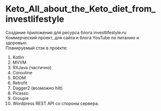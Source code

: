 # Keto_All_about_the_Keto_diet_from_investlifestyle<br>
Создание приложения для ресурса блога investlifestyle.ru
<br>Коммерческий проект, для сайта и блога YouTube по питанию и здоровью.
<br>
Планируемый стэк в проекте:<br>
1. Kotlin<br>
2. MVVM<br>
3. RXJava (частично)<br>
4. Coroutine<br>
5. ROOM<br>
6. Retrofit<br>
7. Dagger2 (возможно hilt)
8. Picasso
9. Groupie
10. Wordpress REST API со стороны сервера.

